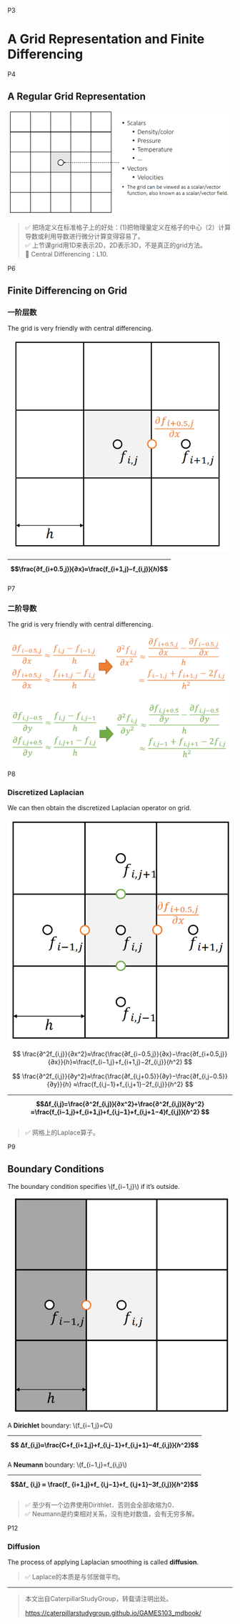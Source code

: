 P3  
# A Grid Representation and Finite Differencing   

P4  
## A Regular Grid Representation    


![](./assets/11-01.png)   


> &#x2705; 把场定义在标准格子上的好处：(1)把物理量定义在格子的中心（2）计算导数或利用导数进行微分计算变得容易了。   
> &#x2705; 上节课grid用1D来表示2D，2D表示3D，不是真正的grid方法。   
> &#x1F50E; Central Differencing：L10.    

P6   
## Finite Differencing on Grid   

### 一阶层数

The grid is very friendly with central differencing.   

![](./assets/11-2.png)   

| $$\frac{∂f_{i+0.5,j}}{∂x}≈\frac{f_{i+1,j}−f_{i,j}}{ℎ}$$  |
|---|

P7   
### 二阶导数

The grid is very friendly with central differencing.    

![](./assets/11-3.png)   



P8  
### Discretized Laplacian

We can then obtain the discretized Laplacian operator on grid.   

![](./assets/11-4.png)   

$$
\frac{∂^2f_{i,j}}{∂x^2}≈\frac{\frac{∂f_{i−0.5,j}}{∂x}−\frac{∂f_{i+0.5,j}}{∂x}}{ℎ}≈\frac{f_{i−1,j}+f_{i+1,j}−2f_{i,j}}{ℎ^2}
$$

$$
\frac{∂^2f_{i,j}}{∂y^2}≈\frac{\frac{∂f_{i,j+0.5}}{∂y}−\frac{∂f_{i,j−0.5}}{∂y}}{ℎ} ≈\frac{f_{i,j−1}+f_{i,j+1}−2f_{i,j}}{ℎ^2} 
$$

|  $$∆f_{i,j}=\frac{∂^2f_{i,j}}{∂x^2}+\frac{∂^2f_{i,j}}{∂y^2}≈\frac{f_{i−1,j}+f_{i+1,j}+f_{i,j−1}+f_{i,j+1−4}f_{i,j}}{ℎ^2} $$  |
|---| 


> &#x2705; 网格上的Laplace算子。   


P9   
## Boundary Conditions    

The boundary condition specifies \\(f_{i−1,j}\\) if it’s outside.

![](./assets/11-5.png)   

A **Dirichlet** boundary: \\(f_{i−1,j}=C\\)   

|$$ ∆f_{i,j}≈\frac{C+f_{i+1,j}+f_{i,j−1}+f_{i,j+1}−4f_{i,j}}{ℎ^2}$$|
|---|


A **Neumann** boundary: \\(f_{i−1,j}=f_{i,j}\\)  

|  $$∆f_ {i,j} ≈ \frac{f_ {i+1,j}+f_ {i,j−1}+f_ {i,j+1}−3f_{i,j}}{ℎ^2}$$ |
|----|


> &#x2705; 至少有一个边界使用Dirithlet．否则会全部收缩为0．   
> &#x2705; Neumann是约束相对关系，没有绝对数值，会有无穷多解。   

P12   
### Diffusion

The process of applying Laplacian smoothing is called **diffusion**.     

> &#x2705; Laplace的本质是与邻居做平均。   


---------------------------------------
> 本文出自CaterpillarStudyGroup，转载请注明出处。
>
> https://caterpillarstudygroup.github.io/GAMES103_mdbook/

